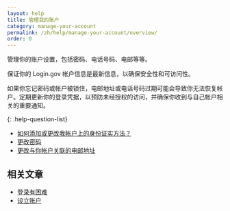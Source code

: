 ```yaml
---
layout: help
title: 管理我的账户
category: manage-your-account
permalink: /zh/help/manage-your-account/overview/
order: 0
---
```


管理你的账户设置，包括密码、电话号码、电邮等等。

保证你的 Login.gov 帐户信息是最新信息，以确保安全性和可访问性。

如果你忘记密码或帐户被锁住，电邮地址或电话号码过期可能会导致你无法恢复帐户。定期更新你的登录凭据，以预防未经授权的访问，并确保你收到与自己帐户相关的重要通知。

{: .help-question-list}

- [如何添加或更改我帐户上的身份证实方法？](/zh/help/manage-your-account/add-or-change-your-authentication-method/)
- [更改密码](/zh/help/manage-your-account/change-your-password/)
- [更改与你帐户关联的电邮地址](/zh/help/manage-your-account/change-your-email-address/)


## 相关文章

* [登录有困难](/zh/help/trouble-signing-in/overview/)
* [设立账户](/zh/help/create-account/overview/)
